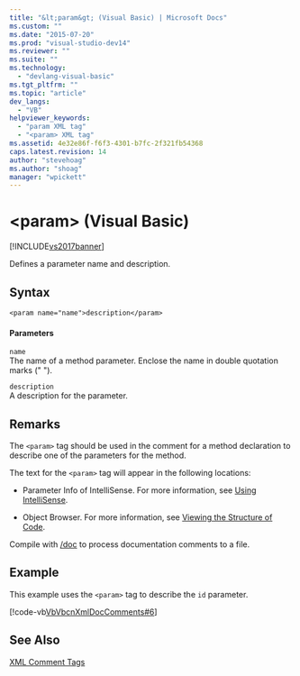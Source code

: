 ```yaml
---
title: "&lt;param&gt; (Visual Basic) | Microsoft Docs"
ms.custom: ""
ms.date: "2015-07-20"
ms.prod: "visual-studio-dev14"
ms.reviewer: ""
ms.suite: ""
ms.technology: 
  - "devlang-visual-basic"
ms.tgt_pltfrm: ""
ms.topic: "article"
dev_langs: 
  - "VB"
helpviewer_keywords: 
  - "param XML tag"
  - "<param> XML tag"
ms.assetid: 4e32e86f-f6f3-4301-b7fc-2f321fb54368
caps.latest.revision: 14
author: "stevehoag"
ms.author: "shoag"
manager: "wpickett"
---
```

# &lt;param&gt; (Visual Basic)
[!INCLUDE[vs2017banner](../../../includes/vs2017banner.md)]

Defines a parameter name and description.  
  
## Syntax  
  
```  
<param name="name">description</param>  
```  
  
#### Parameters  
 `name`  
 The name of a method parameter. Enclose the name in double quotation marks (" ").  
  
 `description`  
 A description for the parameter.  
  
## Remarks  
 The `<param>` tag should be used in the comment for a method declaration to describe one of the parameters for the method.  
  
 The text for the `<param>` tag will appear in the following locations:  
  
-   Parameter Info of IntelliSense. For more information, see [Using IntelliSense](/visual-studio/ide/using-intellisense).  
  
-   Object Browser. For more information, see [Viewing the Structure of Code](/visual-studio/ide/viewing-the-structure-of-code).  
  
 Compile with [/doc](../../../visual-basic/reference/command-line-compiler/doc.md) to process documentation comments to a file.  
  
## Example  
 This example uses the `<param>` tag to describe the `id` parameter.  
  
 [!code-vb[VbVbcnXmlDocComments#6](../../../snippets/visualbasic/VS_Snippets_VBCSharp/VbVbcnXmlDocComments/VB/Class1.vb#6)]  
  
## See Also  
 [XML Comment Tags](../../../visual-basic/language-reference/xmldoc/recommended-xml-tags-for-documentation-comments.md)